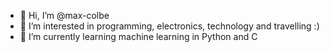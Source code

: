 - 👋 Hi, I’m @max-colbe
- 👀 I’m interested in programming, electronics, technology and travelling :)
- 🌱 I’m currently learning machine learning in Python and C
